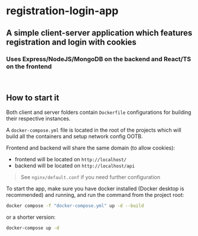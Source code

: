 # registration-login-app

## A simple client-server application which features registration and login with cookies

### Uses Express/NodeJS/MongoDB on the backend and React/TS on the frontend
<br/>

## How to start it

Both client and server folders contain `Dockerfile` configurations for building their respective instances.

A `docker-compose.yml` file is located in the root of the projects which will build all the containers and setup network config OOTB.

Frontend and backend will share the same domain (to allow cookies):
- frontend will be located on `http://localhost/`
- backend will be located on `http://localhost/api`

> See `nginx/default.conf` if you need further configuration

To start the app, make sure you have docker installed (Docker desktop is recommended) and running, and run the command from the project root:

```bash
docker compose -f "docker-compose.yml" up -d --build 
```
or a shorter version:
```bash
docker-compose up -d
```